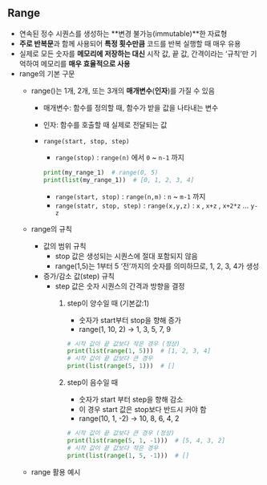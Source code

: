 ## Range

- 연속된 정수 시퀀스를 생성하는 **변경 불가능(immutable)**한 자료형
- **주로 반복문**과 함께 사용되어 **특정 횟수만큼** 코드를 반복 실행할 때 매우 유용
- 실제로 모든 숫자를 **메모리에 저장하는 대신** 시작 값, 끝 값, 간격이라는 ‘규칙’만 기억하여 메모리를 **매우 효율적으로 사용**
- range의 기본 구문
    - range()는 1개, 2개, 또는 3개의 **매개변수**(**인자**)를 가질 수 있음
        - 매개변수: 함수를 정의할 때, 함수가 받을 값을 나타내는 변수
        - 인자: 함수를 호출할 때 실제로 전달되는 값
        - `range(start, stop, step)`
            - `range(stop)` : `range(n)` 에서 `0` ~ `n-1` 까지
            
            ```python
            print(my_range_1)  # range(0, 5)
            print(list(my_range_1))  # [0, 1, 2, 3, 4]
            ```
            
            - `range(start, stop)` : `range(n,m)` : `n` ~ `m-1` 까지
            - `range(statr, stop, step)` : `range(x,y,z)` : `x` , `x+z` , `x+2*z` … `y-z`
    - range의 규칙
        - 값의 범위 규칙
            - stop 값은 생성되는 시퀀스에 절대 포함되지 않음
            - range(1,5)는 1부터 5 ‘전’까지의 숫자를 의미하므로, 1, 2, 3, 4가 생성
        - 증가/감소 값(step) 규칙
            - step 값은 숫자 시퀀스의 간격과 방향을 결정
                1. step이 양수일 때 (기본값:1)
                    - 숫자가 start부터 stop을 향해 증가
                    - range(1, 10, 2) → 1, 3, 5, 7, 9
                    
                    ```python
                    # 시작 값이 끝 값보다 작은 경우 (정상)
                    print(list(range(1, 5)))  # [1, 2, 3, 4]
                    # 시작 값이 끝 값보다 큰 경우
                    print(list(range(5, 1)))  # []
                    ```
                    
                2. step이 음수일 때 
                    - 숫자가 start 부터 step을 향해 감소
                    - 이 경우 start 값은 stop보다 반드시 커야 함
                    - range(10, 1, -2) → 10, 8, 6, 4, 2
                    
                    ```python
                    # 시작 값이 끝 값보다 큰 경우 (정상)
                    print(list(range(5, 1, -1)))  # [5, 4, 3, 2]
                    # 시작 값이 끝 값보다 작은 경우
                    print(list(range(1, 5, -1)))  # []
                    
                    ```
                    
    - range 활용 예시